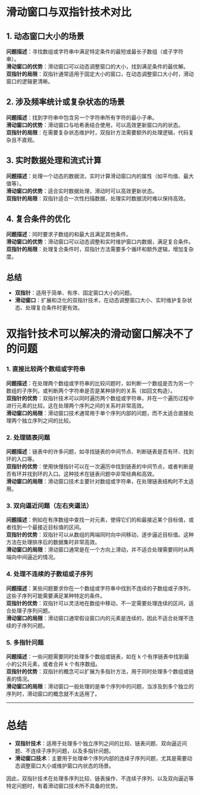 # 滑动窗口与双指针技术对比

## 1. 动态窗口大小的场景

**问题描述**：寻找数组或字符串中满足特定条件的最短或最长子数组（或子字符串）。  
**滑动窗口的优势**：滑动窗口可以动态调整窗口的大小，找到满足条件的最优解。  
**双指针的局限**：双指针通常适用于固定大小的窗口，在动态调整窗口大小时，滑动窗口的逻辑更清晰。

## 2. 涉及频率统计或复杂状态的场景

**问题描述**：找到字符串中包含另一个字符串所有字符的最小子串。  
**滑动窗口的优势**：滑动窗口与哈希表结合使用，可以高效更新窗口内的状态。  
**双指针的局限**：在需要复杂状态维护时，双指针方法需要额外的处理逻辑，代码复杂且不直观。

## 3. 实时数据处理和流式计算

**问题描述**：处理一个动态的数据流，实时计算滑动窗口内的属性（如平均值、最大值等）。  
**滑动窗口的优势**：适合实时数据处理，滑动时可以高效更新状态。  
**双指针的局限**：双指针适合一次性扫描数据，处理实时数据流时难以保持高效。

## 4. 复合条件的优化

**问题描述**：同时要求子数组的和最大且满足其他条件。  
**滑动窗口的优势**：滑动窗口可以动态调整和实时维护窗口内数据，满足复合条件。  
**双指针的局限**：处理复合条件时，双指针方法需要多个循环和额外逻辑，增加复杂度。

## 总结

- **双指针**：适用于简单、有序、固定窗口大小的问题。
- **滑动窗口**：扩展和泛化的双指针技术，在动态调整窗口大小、实时维护复杂状态、处理复合条件时更有效。



# 双指针技术可以解决的滑动窗口解决不了的问题

### 1. 直接比较两个数组或字符串

**问题描述**：在处理两个数组或字符串的比较问题时，如判断一个数组是否为另一个数组的子序列，或判断两个字符串是否是某种排列的关系（如回文构造）。  
**双指针的优势**：双指针技术可以同时遍历两个数组或字符串，并在一个遍历过程中进行元素的比较。这在处理两个序列之间的关系时非常高效。  
**滑动窗口的局限**：滑动窗口技术通常用于单个序列内部的问题，而不太适合直接处理两个独立序列之间的比较。

### 2. 处理链表问题

**问题描述**：链表中的许多问题，如寻找链表的中间节点、判断链表是否有环、找到环的入口等。  
**双指针的优势**：使用快慢指针可以在一次遍历中找到链表的中间节点，或者判断是否有环并找到环的入口。这种技术在链表问题中非常经典和高效。  
**滑动窗口的局限**：滑动窗口技术主要针对数组或字符串，在处理链表结构时不太适用。

### 3. 双向逼近问题（左右夹逼法）

**问题描述**：例如在有序数组中查找一对元素，使得它们的和最接近某个目标值，或者找到一个最接近目标值的区间。  
**双指针的优势**：双指针可以从数组的两端同时向中间移动，逐步逼近目标值。这种方法在处理排序后的数据集时非常高效。  
**滑动窗口的局限**：滑动窗口通常是在一个方向上滑动，并不适合处理需要同时从两端向中间逼近的情况。

### 4. 处理不连续的子数组或子序列

**问题描述**：某些问题要求你在一个数组或字符串中找到不连续的子数组或子序列，这些子序列可能需要满足某种特定的条件。  
**双指针的优势**：双指针可以灵活地在数组中移动，不一定需要处理连续的区间，适合处理子序列问题。  
**滑动窗口的局限**：滑动窗口通常假设窗口内的元素是连续的，因此不适合处理不连续的子序列问题。

### 5. 多指针问题

**问题描述**：一些问题需要同时处理多个数组或链表，如在 k 个有序链表中找到最小的公共元素，或者合并 k 个有序数组。  
**双指针的优势**：双指针的概念可以扩展为多指针方法，用于同时处理多个数组或链表的情况。  
**滑动窗口的局限**：滑动窗口一般处理的是单个序列中的问题，当涉及到多个独立的序列时，滑动窗口的概念就不太适用了。

---

# 总结

- **双指针技术**：适用于处理多个独立序列之间的比较、链表问题、双向逼近问题、不连续子序列问题，以及多指针问题。
- **滑动窗口技术**：主要用于处理单个序列内部的连续子序列问题，尤其是需要动态调整窗口大小或维护窗口内状态的场景。

因此，双指针技术在处理多序列比较、链表操作、不连续子序列、以及双向逼近等特定问题时，有着滑动窗口技术所不具备的优势。
